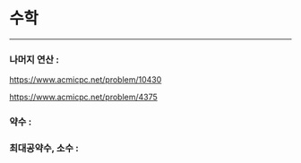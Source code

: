 # 수학

-----------------------------------

### 나머지 연산 :
https://www.acmicpc.net/problem/10430

https://www.acmicpc.net/problem/4375
### 약수 : 
### 최대공약수, 소수 : 
